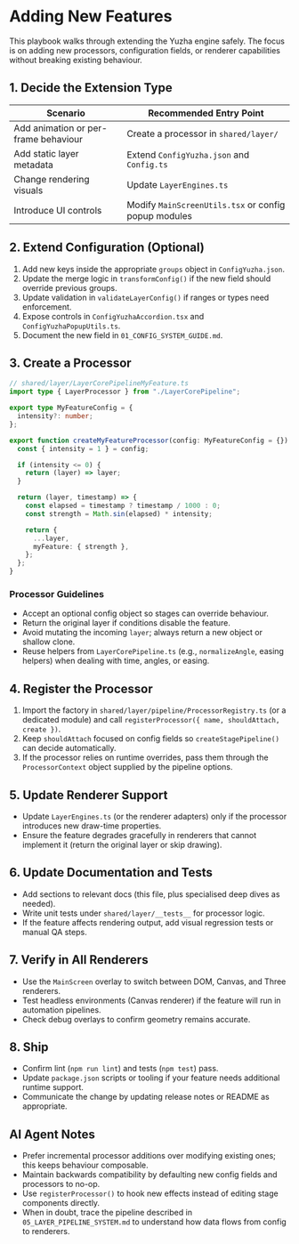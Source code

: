 # Adding New Features

This playbook walks through extending the Yuzha engine safely. The focus is on adding new processors, configuration fields, or renderer capabilities without breaking existing behaviour.

## 1. Decide the Extension Type

| Scenario | Recommended Entry Point |
| -------- | ---------------------- |
| Add animation or per-frame behaviour | Create a processor in `shared/layer/` |
| Add static layer metadata | Extend `ConfigYuzha.json` and `Config.ts` |
| Change rendering visuals | Update `LayerEngines.ts` |
| Introduce UI controls | Modify `MainScreenUtils.tsx` or config popup modules |

## 2. Extend Configuration (Optional)
1. Add new keys inside the appropriate `groups` object in `ConfigYuzha.json`.
2. Update the merge logic in `transformConfig()` if the new field should override previous groups.
3. Update validation in `validateLayerConfig()` if ranges or types need enforcement.
4. Expose controls in `ConfigYuzhaAccordion.tsx` and `ConfigYuzhaPopupUtils.ts`.
5. Document the new field in `01_CONFIG_SYSTEM_GUIDE.md`.

## 3. Create a Processor
```ts
// shared/layer/LayerCorePipelineMyFeature.ts
import type { LayerProcessor } from "./LayerCorePipeline";

export type MyFeatureConfig = {
  intensity?: number;
};

export function createMyFeatureProcessor(config: MyFeatureConfig = {}): LayerProcessor {
  const { intensity = 1 } = config;

  if (intensity <= 0) {
    return (layer) => layer;
  }

  return (layer, timestamp) => {
    const elapsed = timestamp ? timestamp / 1000 : 0;
    const strength = Math.sin(elapsed) * intensity;

    return {
      ...layer,
      myFeature: { strength },
    };
  };
}
```

### Processor Guidelines
- Accept an optional config object so stages can override behaviour.
- Return the original layer if conditions disable the feature.
- Avoid mutating the incoming `layer`; always return a new object or shallow clone.
- Reuse helpers from `LayerCorePipeline.ts` (e.g., `normalizeAngle`, easing helpers) when dealing with time, angles, or easing.

## 4. Register the Processor
1. Import the factory in `shared/layer/pipeline/ProcessorRegistry.ts` (or a dedicated module) and call `registerProcessor({ name, shouldAttach, create })`.
2. Keep `shouldAttach` focused on config fields so `createStagePipeline()` can decide automatically.
3. If the processor relies on runtime overrides, pass them through the `ProcessorContext` object supplied by the pipeline options.

## 5. Update Renderer Support
- Update `LayerEngines.ts` (or the renderer adapters) only if the processor introduces new draw-time properties.
- Ensure the feature degrades gracefully in renderers that cannot implement it (return the original layer or skip drawing).

## 6. Update Documentation and Tests
- Add sections to relevant docs (this file, plus specialised deep dives as needed).
- Write unit tests under `shared/layer/__tests__` for processor logic.
- If the feature affects rendering output, add visual regression tests or manual QA steps.

## 7. Verify in All Renderers
- Use the `MainScreen` overlay to switch between DOM, Canvas, and Three renderers.
- Test headless environments (Canvas renderer) if the feature will run in automation pipelines.
- Check debug overlays to confirm geometry remains accurate.

## 8. Ship
- Confirm lint (`npm run lint`) and tests (`npm test`) pass.
- Update `package.json` scripts or tooling if your feature needs additional runtime support.
- Communicate the change by updating release notes or README as appropriate.

## AI Agent Notes
- Prefer incremental processor additions over modifying existing ones; this keeps behaviour composable.
- Maintain backwards compatibility by defaulting new config fields and processors to no-op.
- Use `registerProcessor()` to hook new effects instead of editing stage components directly.
- When in doubt, trace the pipeline described in `05_LAYER_PIPELINE_SYSTEM.md` to understand how data flows from config to renderers.
